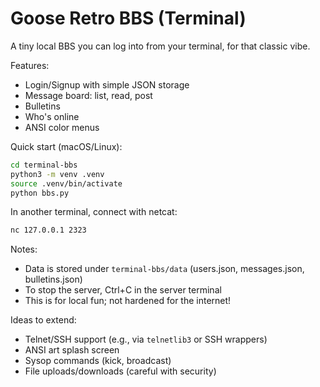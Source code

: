 # Goose Retro BBS (Terminal)

A tiny local BBS you can log into from your terminal, for that classic vibe.

Features:
- Login/Signup with simple JSON storage
- Message board: list, read, post
- Bulletins
- Who's online
- ANSI color menus

Quick start (macOS/Linux):

```bash
cd terminal-bbs
python3 -m venv .venv
source .venv/bin/activate
python bbs.py
```

In another terminal, connect with netcat:

```bash
nc 127.0.0.1 2323
```

Notes:
- Data is stored under `terminal-bbs/data` (users.json, messages.json, bulletins.json)
- To stop the server, Ctrl+C in the server terminal
- This is for local fun; not hardened for the internet!

Ideas to extend:
- Telnet/SSH support (e.g., via `telnetlib3` or SSH wrappers)
- ANSI art splash screen
- Sysop commands (kick, broadcast)
- File uploads/downloads (careful with security)
